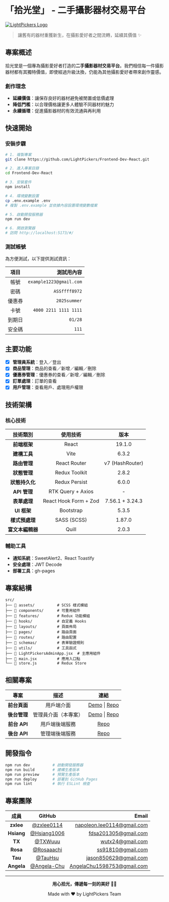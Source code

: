 # 「拾光堂」 - 二手攝影器材交易平台

[![LightPickers Logo](https://raw.githubusercontent.com/LightPickers/Frontend-Dev-React/refs/heads/feature/header/public/homepage/banner/banner-2-lg.png)](https://lightpickers.github.io/Frontend-Dev-React/#/)

> 讓舊有的器材重獲新生，在攝影愛好者之間流轉，延續其價值 ✨

## 專案概述

拾光堂是一個專為攝影愛好者打造的**二手攝影器材交易平台**。我們相信每一件攝影器材都有其獨特價值，即使經過升級汰換，仍能為其他攝影愛好者帶來創作靈感。

### 創作理念

- **延續價值**：讓保存良好的器材避免被閒置或低價處理
- **降低門檻**：以合理價格讓更多人體驗不同器材的魅力
- **永續循環**：促進攝影器材的有效流通與再利用

## 快速開始

### 安裝步驟

```bash
# 1. 複製專案
git clone https://github.com/LightPickers/Frontend-Dev-React.git

# 2. 進入專案目錄
cd Frontend-Dev-React

# 3. 安裝套件
npm install

# 4. 環境變數設置
cp .env.example .env
# 複製 .env.example 並依據內容設置環境變數檔案

# 5. 啟動開發服務器
npm run dev

# 6. 開啟瀏覽器
# 訪問 http://localhost:5173/#/
```

### 測試帳號

為方便測試，以下提供測試資訊：

|  項目  |              測試用內容 |
| :----: | ----------------------: |
|  帳號  | `example1223@gmail.com` |
|  密碼  |           `ASSffff8972` |
| 優惠券 |            `2025summer` |
|  卡號  |   `4000 2211 1111 1111` |
| 到期日 |                 `01/28` |
| 安全碼 |                   `111` |

## 主要功能

- [x] **管理員系統**：登入／登出
- [x] **商品管理**：商品的查看／新增／編輯／刪除
- [x] **優惠券管理**：優惠券的查看／新增／編輯／刪除
- [x] **訂單處理**：訂單的查看
- [x] **用戶管理**：查看用戶、處理用戶權限

## 技術架構

### 核心技術

|     技術類別     |       使用技術        |      版本       |
| :--------------: | :-------------------: | :-------------: |
|   **前端框架**   |         React         |     19.1.0      |
|   **建構工具**   |         Vite          |      6.3.2      |
|   **路由管理**   |     React Router      | v7 (HashRouter) |
|   **狀態管理**   |     Redux Toolkit     |      2.8.2      |
|  **狀態持久化**  |     Redux Persist     |      6.0.0      |
|   **API 管理**   |   RTK Query + Axios   |        -        |
|   **表單處理**   | React Hook Form + Zod | 7.56.1 + 3.24.3 |
|   **UI 框架**    |       Bootstrap       |      5.3.5      |
|  **樣式預處理**  |      SASS (SCSS)      |     1.87.0      |
| **富文本編輯器** |         Quill         |      2.0.3      |

### 輔助工具

- **通知系統**：SweetAlert2、React Toastify
- **安全處理**：JWT Decode
- **部署工具**：gh-pages

## 專案結構

```
src/
├── 📁 assets/          # SCSS 樣式模組
├── 📁 components/      # 可重用組件
├── 📁 features/        # Redux 功能模組
├── 📁 hooks/           # 自定義 Hooks
├── 📁 layouts/         # 頁面佈局
├── 📁 pages/           # 路由頁面
├── 📁 routes/          # 路由配置
├── 📁 schemas/         # 表單驗證規則
├── 📁 utils/           # 工具函式
├── 📄 LightPickersAdminApp.jsx  # 主應用組件
├── 📄 main.jsx         # 應用入口點
└── 📄 store.js         # Redux Store
```

## 相關專案

|     專案     |         描述         |                                                            連結                                                            |
| :----------: | :------------------: | :------------------------------------------------------------------------------------------------------------------------: |
| **前台頁面** |      用戶端介面      | [Demo](https://lightpickers.github.io/Frontend-Dev-React/#/) \| [Repo](https://github.com/LightPickers/Frontend-Dev-React) |
| **後台管理** | 管理員介面（本專案） |   [Demo](https://lightpickers.github.io/Manage-Dev-React/#/) \| [Repo](https://github.com/LightPickers/Manage-Dev-React)   |
| **前台 API** |    用戶端後端服務    |                                [Repo](https://github.com/LightPickers/Frontend-Dev-Nodejs)                                 |
| **後台 API** |    管理端後端服務    |                                 [Repo](https://github.com/LightPickers/Manage-Dev-Nodejs)                                  |

## 開發指令

```bash
npm run dev          # 啟動開發服務器
npm run build        # 建構生產版本
npm run preview      # 預覽生產版本
npm run deploy       # 部署到 GitHub Pages
npm run lint         # 執行 ESLint 檢查
```

## 專案團隊

|    成員    |                    GitHub                    |                      Email |
| :--------: | :------------------------------------------: | -------------------------: |
| **zxlee**  |  [@zxlee0114](https://github.com/zxlee0114)  | napoleon.lee0114@gmail.com |
| **Hsiang** | [@Hsiang1006](https://github.com/Hsiang1006) |       fdsa201305@gmail.com |
|   **TX**   |     [@TXWuuu](https://github.com/TXWuuu)     |           wutx24@gmail.com |
|  **Rosa**  |  [@Rosaaachi](https://github.com/Rosaaachi)  |          ss91810@gmail.com |
|  **Tau**   |     [@TauHsu](https://github.com/TauHsu)     |      jason850629@gmail.com |
| **Angela** | [@Angela-Chu](https://github.com/Angela-Chu) | AngelaChu1598753@gmail.com |

---

<div align="center">

**用心拾光，傳遞每一刻的美好** 📸✨

Made with ❤️ by LightPickers Team

</div>
